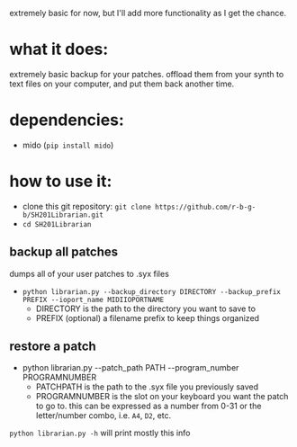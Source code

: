 extremely basic for now, but I'll add more functionality as I get the chance.

# what it does:
extremely basic backup for your patches. offload them from your synth to text files on your computer, and put them back another time.

# dependencies:
 - mido (`pip install mido`)

# how to use it:
- clone this git repository: `git clone https://github.com/r-b-g-b/SH201Librarian.git`
- `cd SH201Librarian`

## backup all patches
dumps all of your user patches to .syx files

- `python librarian.py --backup_directory DIRECTORY --backup_prefix PREFIX --ioport_name MIDIIOPORTNAME`
  - DIRECTORY is the path to the directory you want to save to
  - PREFIX (optional) a filename prefix to keep things organized

## restore a patch
- python librarian.py --patch_path PATH --program_number PROGRAMNUMBER
  - PATCHPATH is the path to the .syx file you previously saved
  - PROGRAMNUMBER is the slot on your keyboard you want the patch to go to. this can be expressed as a number from 0-31 or the letter/number combo, i.e. `A4`, `D2`, etc.

`python librarian.py -h` will print mostly this info
